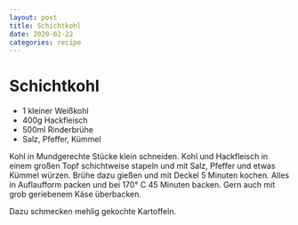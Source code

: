 ```yaml
---
layout: post
title: Schichtkohl
date: 2020-02-22
categories: recipe
---
```

# Schichtkohl

- 1 kleiner Weißkohl
- 400g Hackfleisch
- 500ml Rinderbrühe
- Salz, Pfeffer, Kümmel

Kohl in Mundgerechte Stücke klein schneiden.
Kohl und Hackfleisch in einem großen Topf schichtweise stapeln und mit Salz, Pfeffer und etwas Kümmel würzen.
Brühe dazu gießen und mit Deckel 5 Minuten kochen.
Alles in Auflaufform packen und bei 170° C 45 Minuten backen.
Gern auch mit grob geriebenem Käse überbacken.

Dazu schmecken mehlig gekochte Kartoffeln.
